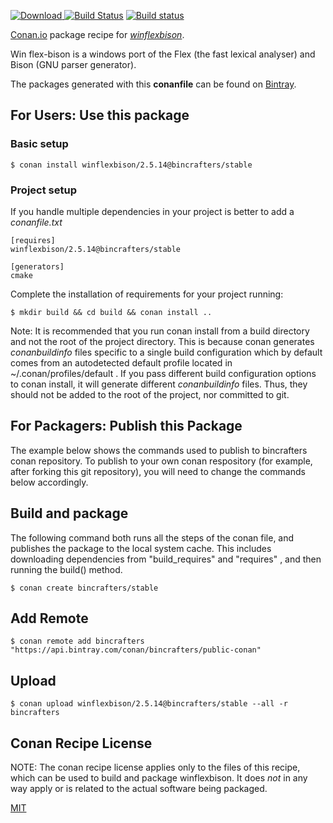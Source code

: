 [![Download](https://api.bintray.com/packages/bincrafters/public-conan/winflexbison%3Abincrafters/images/download.svg) ](https://bintray.com/bincrafters/public-conan/winflexbison%3Abincrafters/_latestVersion)
[![Build Status](https://travis-ci.org/bincrafters/conan-winflexbison.svg?branch=stable%2F2.5.14)](https://travis-ci.org/bincrafters/conan-winflexbison)
[![Build status](https://ci.appveyor.com/api/projects/status/github/bincrafters/conan-winflexbison?branch=stable%2F2.5.14&svg=true)](https://ci.appveyor.com/project/bincrafters/conan-winflexbison)

[Conan.io](https://conan.io) package recipe for [*winflexbison*](https://sourceforge.net/projects/winflexbison/).

Win flex-bison is a windows port of                     the Flex (the fast lexical analyser) and                     Bison (GNU parser generator).

The packages generated with this **conanfile** can be found on [Bintray](https://bintray.com/bincrafters/public-conan/winflexbison%3Abincrafters).

## For Users: Use this package

### Basic setup

    $ conan install winflexbison/2.5.14@bincrafters/stable

### Project setup

If you handle multiple dependencies in your project is better to add a *conanfile.txt*

    [requires]
    winflexbison/2.5.14@bincrafters/stable

    [generators]
    cmake

Complete the installation of requirements for your project running:

    $ mkdir build && cd build && conan install ..

Note: It is recommended that you run conan install from a build directory and not the root of the project directory.  This is because conan generates *conanbuildinfo* files specific to a single build configuration which by default comes from an autodetected default profile located in ~/.conan/profiles/default .  If you pass different build configuration options to conan install, it will generate different *conanbuildinfo* files.  Thus, they should not be added to the root of the project, nor committed to git.

## For Packagers: Publish this Package

The example below shows the commands used to publish to bincrafters conan repository. To publish to your own conan respository (for example, after forking this git repository), you will need to change the commands below accordingly.

## Build and package

The following command both runs all the steps of the conan file, and publishes the package to the local system cache.  This includes downloading dependencies from "build_requires" and "requires" , and then running the build() method.

    $ conan create bincrafters/stable



## Add Remote

    $ conan remote add bincrafters "https://api.bintray.com/conan/bincrafters/public-conan"

## Upload

    $ conan upload winflexbison/2.5.14@bincrafters/stable --all -r bincrafters


## Conan Recipe License

NOTE: The conan recipe license applies only to the files of this recipe, which can be used to build and package winflexbison.
It does *not* in any way apply or is related to the actual software being packaged.

[MIT](https://github.com/helmesjo/conan-winflexbison/blob/testing/2.5.14/LICENSE)
